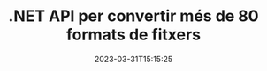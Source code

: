 ---
############################# Static ############################
layout: "product"
date: 2023-03-31T15:15:25
draft: false

product: "Conversion"
product_tag: "conversion"
platform: .NET
platform_tag: net

############################# Head ############################
head_title: "C# API de conversió de documents .NET | Converteix imatges PDF Word Excel PPTX HTML"
head_description: "C# API de conversió de documents .NET. Converteix PDF Word DOC DOCX, fulls de càlcul Excel PPT PPTX, HTML, PSD, MPT MPP, correu electrònic MSG EMLX, AutoCAD i formats de fitxer d'imatge."

############################# Header ############################
title: ".NET API per convertir més de 80 formats de fitxers"
description: "API senzilla per integrar la funcionalitat de conversió de documents i imatges a aplicacions .NET sense instal·lar cap programari extern."
button:
    enable: true
    icon: "fas fa-arrow-down"
    label: "Baixeu la prova gratuïta"
    link: "https://downloads.groupdocs.com/conversion/net"

############################# SubMenu ############################
submenu:
    enable: true
    
    left:
        img_alt: "GroupDocs.Conversion for .NET"
        image: "https://www.groupdocs.cloud/templates/groupdocs/images/product-logos/groupdocs-conversion-net.png"
        product: "GroupDocs.Conversion"
        platform: ".NET"

    middle:
        button:
            # button loop
            - link: "#overview"
              text: "Visió general"

            # button loop
            - link: "#features"
              text: "Característiques"

            # button loop
            - link: "#support"
              text: "Suport"

            # button loop
            - link: "https://products.groupdocs.app/conversion"
              text: "Demostració en directe"

            # button loop
            - link: "https://purchase.groupdocs.com/pricing/conversion/net"
              text: "Preus"

    right:
        link_download: "https://www.nuget.org/packages/GroupDocs.Conversion"
        link_learn: "https://docs.groupdocs.com/conversion/net/"
        link_buy: "https://purchase.groupdocs.com"

############################# Overview ############################
overview:
    enable: true
    content: |
      GroupDocs.Conversion for .NET ofereix un conjunt senzill d'API, que permet als desenvolupadors crear potents aplicacions de conversió de documents a C#, ASP.NET i altres tecnologies relacionades amb .NET. L'API GroupDocs.Conversion for .NET ofereix una solució de conversió de fitxers ràpida, eficient i fiable als vostres usuaris finals. Admet la realització de conversions precises entre tots els formats de documents empresarials populars, com ara: PDF, HTML, correu electrònic, documents de Microsoft Word, fulls de càlcul Excel, presentacions de PowerPoint, Project, Photoshop, CorelDraw, AutoCAD, diagrames, formats de fitxers d'imatges ràster i molts més. La biblioteca del convertidor de documents detecta automàticament el format del document font i us ofereix tot el control per convertir el document sencer o pàgines específiques al format de sortida desitjat. És més fàcil substituir les fonts que falten per les preferides i afegir filigranes de text o imatge a qualsevol pàgina del document.

      GroupDocs.Conversion for .NET es pot utilitzar per desenvolupar aplicacions en qualsevol entorn de desenvolupament orientat a la plataforma .NET. És compatible amb tots els idiomes basats en .NET i és compatible amb sistemes operatius populars (Windows, Linux, MacOS) on es poden instal·lar marcs Mono o .NET (inclòs .NET Core).
    tabs:
      enable: true
      
      ## TAB ONE ##
      tab_one:
        description: |
          A continuació es mostra una visió general de GroupDocs.Conversion for .NET:
        
        right:
          enable: true
          icon: "fab fa-html5"
          title: "Visió general"
          content: |
            * Detecció automàtica del tipus de fitxer
            * Convertir documents
            * Convertir presentacions
            * Converteix fulls de càlcul
            * Converteix imatges ràster
            * Converteix documents PDF
            * Converteix altres formats
            * Aplicar filigrana
            * Especifiqueu la contrasenya del fitxer
            * Personalitza la conversió

      ## TAB TWO ##
      tab_two:
        description: |
          GroupDocs.Conversion for .NET admet la conversió entre tots els [formats de fitxer de document] populars i d'ús habitual (https://docs.groupdocs.com/conversion/net/supported-document-formats/).

        left:
          enable: true
          table:
            # table loop
            - title: "Convertir de:"
              content: |
                * **Documents**: DOC, DOCX, DOCM, DOT, DOTX, DOTM, RTF, TXT, ODT, OTT
                * **Fulls de càlcul**: XLS, XLSX, XLSM, XLSB, CSV, XLS2003, ODS, TSV, XLT, XLTX, XLTM, XLAM, FODS, SXC
                * **Presentacions**: PPT, PPTX, PPS, PPSX, ODP, POT, POTX, POTM, PPTM, PPSM, FODP
                * **Imatges**: TIF, TIFF, JPG, JPEG, PNG, GIF, BMP, ICO, DIB, JPC, JPEG-LS, JPEG2000
                * **Portàtil**: PDF, XPS, OXPS, EPUB
                * **HTML**: HTM, HTML, MHTML
                * **Metafitxers**: EMZ, WMZ
                * **PhotoShop**: PSD
                * **Projecte**: MPP, MPT, MPX
                * **Outlook**: PST, OST
                * **Correu electrònic**: MSG, EML, EMLX
                * **Diagrames**: VSD, VSDX, VSDM, VSS, VSSM, VST, VSTM, VSX, VTX, VDW, VDX, SVG, SVGZ
                * **AutoCAD**: DXF, DWG, DWF, STL, IFC, DWT
                * **PostScript**: EPS, PS, PSL, CGM
                * **CorelDRAW**: CDR, CMX
                * **Altres**: VCF, PLT, LGS, OTG, MD, AI, LOG

        right:
          enable: true
          table:
            # table loop
            - title: "Converteix a:"
              content: |
                * **Documents**: DOC, DOCX, DOCM, DOT, DOTX, DOTM, RTF, TXT, ODT, OTT
                * **Fulls de càlcul**: XLS, XLSX, XLSM, XLSB, CSV, XLS2003, TSV, XLTX, ODS, XLAM, FODS, DIF, SXC
                * **Presentacions**: PPT, PPTX, PPS, PPSX, ODP, POTX, POTM, PPTM, PPSM, FODP
                * **Imatges**: TIF, TIFF, JPG, JPEG, PNG, GIF, BMP, ICO, JPEG2000
                * **Metafitxers**: EMF, WMF, EMZ, WMZ
                * **Diagrames**: SVGZ
                * **Portàtil**: PDF, XPS
                * **HTML**: HTM, HTML, MHTML
                * **Altres**: MD

      ## TAB THREE ##
      tab_three:
        description: |
          GroupDocs.Conversion for .NET admet els següents sistemes operatius, marcs i gestors de paquets:
      
        left:
          enable: true
          table:
            # table loop
            - icon: "fab fa-windows"
              title: "Sistemes operatius"
              content: |
                Windows Desktop, Windows Server, Windows Azure, Linux, MacOS

            # table loop
            - icon: "fas fa-code"
              title: "Marcs suportats"
              content: |
                Frameworks: .NET Framework, .NET Standard, .NET Core, Mono

        right:
          enable: true
          table:
            # table loop
            - icon: "fas fa-box"
              title: "Gestor de paquets"
              content: |
                Nuget

            # table loop
            - icon: "fas fa-tools"
              title: "Gestor de paquets"
              content: |
                Microsoft Visual Studio, Xamarin, MonoDevelop

############################# Features ############################
features:
    enable: true
    title: "GroupDocs.Conversion for .NET Característiques"

    feature:
      # feature loop
      - icon: "fas fa-copy"
        content: "Fàcil integració i llicències mesurades"

      # feature loop
      - icon: "fas fa-eye"
        content: "Estableix l'opció de zoom predeterminada quan es converteix en paraules, diapositives o cel·les"

      # feature loop
      - icon: "fas fa-bolt"
        content: "Converteix a/des de tots els formats d'imatge ràster populars i assigna DPI, alçada i amplada de la imatge"
      
      # feature loop
      - icon: "fas fa-file-powerpoint"
        content: "Converteix PDF i imatge a escala de grisos i linealitza el document PDF per al web"

      # feature loop
      - icon: "fas fa-code"
        content: "Especifiqueu el nivell d'adreces d'interès, el nivell d'encapçalament i el nivell ampliat a la conversió de Word a PDF/XPS"

      # feature loop
      - icon: "fas fa-cloud"
        content: "Configura i col·loca la marca d'aigua al document convertit com a fons per mostrar-lo darrere del text"

      # feature loop
      - icon: "fas fa-remove-format"
        content: "Mostra la capçalera del correu electrònic durant la conversió des del correu electrònic"

      # feature loop
      - icon: "fas fa-comment-slash"
        content: "Establiu directoris de tipus de lletra personalitzats i carregueu/substituïu el tipus de lletra de manera explícita durant la conversió del document"

      # feature loop
      - icon: "fas fa-location-arrow"
        content: "Estableix el tipus de lletra predeterminat per substituir els tipus de lletra que falten per a la conversió de documents, diapositives i fulls de càlcul"

      # feature loop
      - icon: "fas fa-wrench"
        content: "Converteix el full de càlcul amb línies de quadrícula i elimina els comentaris de les diapositives durant la conversió"

      # feature loop
      - icon: "fas fa-columns"
        content: "Converteix pàgines de documents específiques en format PDF i converteix un rang de cel·les específic en fulls de càlcul"

      # feature loop
      - icon: "fas fa-file-word"
        content: "Mostra els fulls ocults i salta les files i columnes buides mentre converteixes els fulls de càlcul"

      # feature loop
      - icon: "fas fa-envelope"
        content: "Compteu el total de pàgines d'un document i configureu la contrasenya com a document no protegit durant la conversió"

      # feature loop
      - icon: "fas fa-print"
        content: "Opció per eliminar anotacions i fitxers incrustats del PDF"

      # feature loop
      - icon: "fas fa-file-archive"
        content: "Creeu un marcatge compatible amb HTML 5 quan feu la conversió a HTML"

      # feature loop
      - icon: "fas fa-lock"
        content: "Detecteu automàticament el tipus de font i retorneu totes les conversions possibles quan feu una conversió des del tauler d'activitat"

      # feature loop
      - icon: "fas fa-file-code"
        content: "Possibilitat de tornar cada pàgina en un flux separat mentre es converteix a PDF o HTML"
      
      # feature loop
      - icon: "fas fa-fill-drip"
        content: "Mostra/amaga el marcatge, els comentaris i el seguiment dels canvis durant la conversió de Word"

      # feature loop
      - icon: "fas fa-file-excel"
        content: "Conversió DOCX a Tiff G3 amb opció d'ombrejat"

      # feature loop
      - icon: "fas fa-heading"
        content: "Converteix dissenys específics en convertir un document CAD"

      # feature loop
      - icon: "fas fa-project-diagram"
        content: "Denominació automàtica en desar el document convertit al fitxer"

      # feature loop
      - icon: "fas fa-cube"
        content: "Llicència mesurada admesa per facturar en funció de l'ús de l'API"

      # feature loop
      - icon: "fab fa-uncharted"
        content: "Converteix diagrames a formats de fitxer de processament de textos"
      
      # feature loop
      - icon: "fab fa-uncharted"
        content: "Afegiu números de pàgina mentre convertiu HTML a document de processament de textos"

      # feature loop
      - icon: "fab fa-uncharted"
        content: "Converteix documents XML a qualsevol format sense transformació"

      # feature loop
      - icon: "fab fa-uncharted"
        content: "Superviseu el progrés de la conversió de fitxers (inici, finalització) directament des de l'aplicació del client"

    more_feature:
      # more_feature_loop
      - title: "Converteix fàcilment formats de documents"
        content: |
          Amb GroupDocs.Conversion for .NET, convertir el format del fitxer del document és molt fàcil. L'exemple següent us mostra com convertir un fitxer PDF en un fitxer DOC mitjançant C#:  
            
          {features.more_feature.step1} 
          {features.more_feature.step2} 
          {features.more_feature.step3} 
            
          ```csharp    
           // Carregueu el fitxer font DOCX per a la conversió
          var converter = new GroupDocs.Conversion.Converter("input.docx");
          // Prepareu opcions de conversió per al format objectiu PDF
          var convertOptions = converter.GetPossibleConversions()["pdf"].ConvertOptions;
          // Converteix al format PDF
          converter.Convert("output.pdf", convertOptions);
          ```
            
      # more_feature_loop
      - title: "Conversió a formats d'imatge"
        content: "GroupDocs.Conversion for .NET es pot utilitzar per desenvolupar aplicacions en qualsevol entorn de desenvolupament orientat a la plataforma .NET. És compatible amb tots els idiomes basats en .NET i és compatible amb sistemes operatius populars (Windows, Linux, MacOS) on es poden instal·lar marcs Mono o .NET (inclòs .NET Core)."

      # more_feature_loop
      - title: "Admet diversos tipus de format PDF"
        content: |
          L'API GroupDocs.Conversion for .NET admet la conversió de documents als següents tipus/formats PDF:  
            
          * PdfA_1A
          * PdfA_1B
          * PdfA_2A
          * PdfA_3A
          * PdfA_2B
          * PdfA_2U
          * PdfA_3B
          * PdfA_3U
          * v1_3
          * v1_4
          * v1_5
          * v1_6
          * v1_7
          * PdfX_1A
          * PdfX3

############################# Support ############################
support:
    enable: true

############################# Solutions ############################
solutions:
    enable: true
    title: "GroupDocs.Conversion ofereix API de conversió de documents per a altres entorns de desenvolupament populars"

    solution:
        # solution loop
        - img_alt: "GroupDocs.Conversion per a Java"
          image: "https://www.groupdocs.cloud/templates/groupdocs/images/product-logos/groupdocs-conversion-java.png"
          product: "GroupDocs.Conversion"
          platform: "Java"
          link: "/conversion/java/"

############################# Back to top ###############################
back_to_top:
  enable: true
---